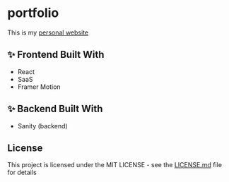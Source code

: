 # portfolio
This is my  [personal website](https://shahan.netlify.app/)

## ✨ Frontend Built With

- React 
- SaaS
- Framer Motion
## ✨ Backend Built With

- Sanity (backend)

## License

This project is licensed under the MIT LICENSE - see the [LICENSE.md](https://github.com/shahan007/portfolio/blob/main/README.md) file for details